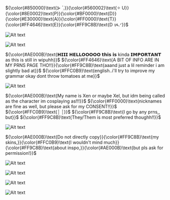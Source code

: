 ${\color{#850000}\text{⊱  ۫ ׅ.}}{\color{#560002}\text{✧ U}}{\color{#8E0002}\text{P}}{\color{#BF0000}\text{D}}{\color{#E30000}\text{A}}{\color{#FF0000}\text{T}}{\color{#FF4646}\text{E}}{\color{#FF9C8B}\text{D ᝰ.ᐟ}}$

![Alt text](https://ik.imagekit.io/22tifjcqh/Untitled2_20251031184334.png)

![Alt text](https://ik.imagekit.io/22tifjcqh/Untitled2_20251031161616.png)

${\color{#AE000B}\text{𝗛𝗜𝗜𝗜 𝗛𝗘𝗟𝗟𝗢𝗢𝗢𝗢𝗢 𝘁𝗵𝗶𝘀 𝗶𝘀 kinda 𝗜𝗠𝗣𝗢𝗥𝗧𝗔𝗡𝗧 as this is still in wipuhh}}$
${\color{#FF4646}\text{A BIT OF INFO ARE IN MY PRNS PAGE THO!!}}{\color{#FF9C8B}\text{aaand just a lil reminder i am slightly bad at}}$
${\color{#FFC0B9}\text{english..i'll try to improve my grammar okay dont throw tomatoes at me}}$

![Alt text](https://ik.imagekit.io/22tifjcqh/Untitled2_20251031161655.png)

${\color{#AE000B}\text{My name is Xen or maybe Xel, but idm being called as the character im cosplaying as!!!}}$
${\color{#FF0000}\text{nicknames are fine as well, but please ask for my CONSENT!!}}$
${\color{#FFC0B9}\text{┆ ┆}}$
${\color{#FF9C8B}\text{I go by any prns,, but}}$
${\color{#FF9C8B}\text{They/Them is most preferred thoughh!!}}$

![Alt text](https://ik.imagekit.io/22tifjcqh/Untitled2_20251031175530.png)

${\color{#AE000B}\text{Do not directly copy}}{\color{#FF9C8B}\text{my skins,}}{\color{#FFC0B9}\text{I wouldn't mind much}}{\color{#FF9C8B}\text{about inspo,}}{\color{#AE000B}\text{but pls ask for permission!}}$

![Alt text](https://ik.imagekit.io/22tifjcqh/Untitled2_20251031192202.png)

![Alt text](https://ik.imagekit.io/22tifjcqh/Untitled2_20251031175951.png)

![Alt text](https://ik.imagekit.io/22tifjcqh/Untitled18_20251031171754.png)

![Alt text](https://ik.imagekit.io/22tifjcqh/Untitled2_20251031175734.png)
